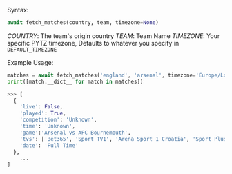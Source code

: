 Syntax:

```py
await fetch_matches(country, team, timezone=None)
```
*COUNTRY*: The team's origin country
*TEAM*: Team Name
*TIMEZONE*: Your specific PYTZ timezone, Defaults to whatever you specify in `DEFAULT_TIMEZONE`

Example Usage:

```py
matches = await fetch_matches('england', 'arsenal', timezone='Europe/London')
print([match.__dict__ for match in matches])

>>> [
  {
    'live': False,
    'played': True,
    'competition': 'Unknown',
    'time': 'Unknown',
    'game':'Arsenal vs AFC Bournemouth',
    'tvs': ['Bet365', 'Sport TV1', 'Arena Sport 1 Croatia', 'Sport Plus', 'MAXtv To Go'],
    'date': 'Full Time'
  },
    ...
]
```


